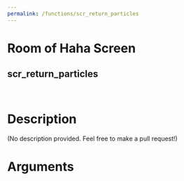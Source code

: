 ```yaml
---
permalink: /functions/scr_return_particles
---
```

# Room of Haha Screen  
## scr_return_particles  
&nbsp;  
# Description  
(No description provided. Feel free to make a pull request!) 
&nbsp;  
# Arguments


